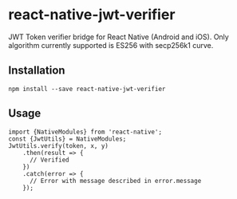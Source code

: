 # react-native-jwt-verifier

JWT Token verifier bridge for React Native (Android and iOS). Only algorithm currently supported is ES256 with secp256k1 curve.

## Installation

```
npm install --save react-native-jwt-verifier
```

## Usage

```
import {NativeModules} from 'react-native';
const {JwtUtils} = NativeModules;
JwtUtils.verify(token, x, y)
    .then(result => {
      // Verified
    })
    .catch(error => {
      // Error with message described in error.message
    });
```
